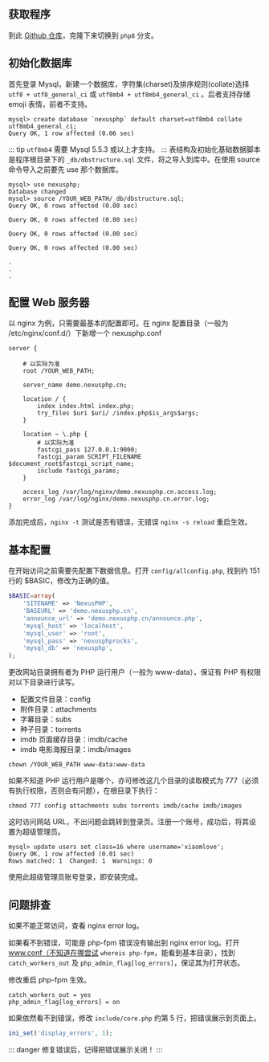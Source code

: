 ## 获取程序

到此 [Github 仓库](https://github.com/xiaomlove/nexusphp)，克隆下来切换到 `php8` 分支。

## 初始化数据库

首先登录 Mysql，新建一个数据库，字符集(charset)及排序规则(collate)选择 `utf8 + utf8_general_ci` 或 `utf8mb4 + utf8mb4_general_ci` 。后者支持存储 emoji 表情，前者不支持。
```
mysql> create database `nexusphp` default charset=utf8mb4 collate utf8mb4_general_ci;
Query OK, 1 row affected (0.06 sec)
```

::: tip
`utf8mb4` 需要 Mysql 5.5.3 或以上才支持。
:::
表结构及初始化基础数据脚本是程序根目录下的 `_db/dbstructure.sql` 文件，将之导入到库中。在使用 source 命令导入之前要先 use 那个数据库。

```
mysql> use nexusphp;
Database changed
mysql> source /YOUR_WEB_PATH/_db/dbstructure.sql;
Query OK, 0 rows affected (0.00 sec)

Query OK, 0 rows affected (0.00 sec)

Query OK, 0 rows affected (0.00 sec)

Query OK, 0 rows affected (0.00 sec)

.
.
.
```

## 配置 Web 服务器

以 nginx 为例，只需要最基本的配置即可。在 nginx 配置目录（一般为 /etc/nginx/conf.d/）下新增一个 nexusphp.conf

```
server {

    # 以实际为准
    root /YOUR_WEB_PATH; 

    server_name demo.nexusphp.cn;

    location / {
        index index.html index.php;
        try_files $uri $uri/ /index.php$is_args$args;
    }

    location ~ \.php {
        # 以实际为准
        fastcgi_pass 127.0.0.1:9000; 
        fastcgi_param SCRIPT_FILENAME $document_root$fastcgi_script_name;
        include fastcgi_params;
    }

    access_log /var/log/nginx/demo.nexusphp.cn.access.log;
    error_log /var/log/nginx/demo.nexusphp.cn.error.log;
}
```

添加完成后，`nginx -t` 测试是否有错误，无错误 `nginx -s reload` 重启生效。

## 基本配置

在开始访问之前需要先配置下数据信息。打开 `config/allconfig.php`, 找到约 151 行的 $BASIC，修改为正确的值。
```php
$BASIC=array(
    'SITENAME' => 'NexusPHP',
    'BASEURL' => 'demo.nexusphp.cn',
    'announce_url' => 'demo.nexusphp.cn/announce.php',
    'mysql_host' => 'localhost',
    'mysql_user' => 'root',
    'mysql_pass' => 'nexusphprocks',
    'mysql_db' => 'nexusphp',
);
```

更改网站目录拥有者为 PHP 运行用户（一般为 www-data），保证有 PHP 有权限对以下目录进行读写。

- 配置文件目录：config
- 附件目录：attachments
- 字幕目录：subs
- 种子目录：torrents
- imdb 页面缓存目录：imdb/cache
- imdb 电影海报目录：imdb/images

```
chown /YOUR_WEB_PATH www-data:www-data
```

如果不知道 PHP 运行用户是哪个，亦可修改这几个目录的读取模式为 777（必须有执行权限，否则会有问题），在根目录下执行：
```
chmod 777 config attachments subs torrents imdb/cache imdb/images
```

这时访问网站 URL，不出问题会跳转到登录页。注册一个账号，成功后，将其设置为超级管理员。
```
mysql> update users set class=16 where username='xiaomlove';
Query OK, 1 row affected (0.01 sec)
Rows matched: 1  Changed: 1  Warnings: 0
```

使用此超级管理员账号登录，即安装完成。

## 问题排查

如果不能正常访问，查看 nginx error log。  

如果看不到错误，可能是 php-fpm 错误没有输出到 nginx error log。打开 www.conf（不知道在哪尝试 `whereis php-fpm`，能看到基本目录），找到 `catch_workers_out` 及 `php_admin_flag[log_errors]`，保证其为打开状态。  

修改重启 php-fpm 生效。
```
catch_workers_out = yes
php_admin_flag[log_errors] = on
```

如果依然看不到错误，修改 `include/core.php` 约第 5 行，把错误展示到页面上。
``` php
ini_set('display_errors', 1);
```

::: danger
修复错误后，记得把错误展示关闭！
:::